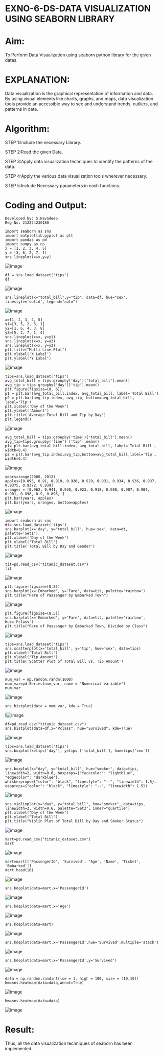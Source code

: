 # EXNO-6-DS-DATA VISUALIZATION USING SEABORN LIBRARY

# Aim:
  To Perform Data Visualization using seaborn python library for the given datas.

# EXPLANATION:
Data visualization is the graphical representation of information and data. By using visual elements like charts, graphs, and maps, data visualization tools provide an accessible way to see and understand trends, outliers, and patterns in data.

# Algorithm:
STEP 1:Include the necessary Library.

STEP 2:Read the given Data.

STEP 3:Apply data visualization techniques to identify the patterns of the data.

STEP 4:Apply the various data visualization tools wherever necessary.

STEP 5:Include Necessary parameters in each functions.

# Coding and Output:
```
Developed by: S.Navadeep
Reg No: 212224230180
```
```
import seaborn as sns
import matplotlib.pyplot as plt
import pandas as pd
import numpy as np
x = [1, 2, 3, 4, 5]
y = [3, 6, 2, 7, 1]
sns.lineplot(x=x,y=y)
```
![image](https://github.com/user-attachments/assets/621af886-2a2a-4e24-864a-744696e6f4ce)

```
df = sns.load_dataset("tips")
df
```
![image](https://github.com/user-attachments/assets/7d3d184c-f9d6-4e43-b32c-746a8aff6fbf)

```
sns.lineplot(x="total_bill",y="tip", data=df, hue="sex", linestyle='solid', legend="auto")
```
![image](https://github.com/user-attachments/assets/b029d2a9-db53-4a0d-a186-980d37785c29)

```
x=[1, 2, 3, 4, 5]
y1=[3, 5, 2, 6, 1]
y2=[1, 6, 4, 3, 8]
y3=[5, 2, 7, 1, 4]
sns.lineplot(x=x, y=y1)
sns.lineplot(x=x, y=y2)
sns.lineplot(x=x, y=y3)
plt.title("Multi-Line Plot")
plt.xlabel('X Label')
plt.ylabel("Y Label")
```
![image](https://github.com/user-attachments/assets/3e058e38-9884-4c88-970a-d75c38d3d071)

```
tips=sns.load_dataset('tips')
avg_total_bill = tips.groupby('day')['total_bill'].mean()
avg_tip = tips.groupby('day')['tip'].mean()
plt.figure(figsize=(8, 6))
p1 = plt.bar(avg_total_bill.index, avg_total_bill, label='Total Bill')
p2 = plt.bar(avg_tip.index, avg_tip, bottom=avg_total_bill, label='Tip')
plt.xlabel('Day of the Week')
plt.ylabel('Amount')
plt.title('Average Total Bill and Tip by Day')
plt.legend()
```

![image](https://github.com/user-attachments/assets/0cd3b8c6-520b-48b7-ab04-fa4bdd765765)


```
avg_total_bill = tips.groupby('time')['total_bill'].mean() 
avg_tip=tips.groupby('time') ['tip'].mean()
p1= plt.bar(avg_total_bill.index, avg_total_bill, label='Total Bill', width=0.4)
p2 = plt.bar(avg_tip.index,avg_tip,bottom=avg_total_bill,label='Tip', width=0.4)
```
![image](https://github.com/user-attachments/assets/11813f54-f02c-4917-977b-875aa60fc186)


```
years=range(2000, 2012)
apples=[0.895, 0.91, 0.919, 0.926, 0.929, 0.931, 0.934, 0.936, 0.937, 0.9375, 0.9372, 0.939] 
oranges = [0.962, 0.941, 0.930, 0.923, 0.918, 0.908, 0.907, 0.904, 0.901, 0.898, 0.9, 0.896, ]
plt.bar(years, apples)
plt.bar(years, oranges, bottom=apples)
```
![image](https://github.com/user-attachments/assets/3d320b44-754f-4fb4-bb3c-199c14d09166)


```
import seaborn as sns
dt= sns.load_dataset('tips')
sns.barplot(x='day', y='total_bill', hue='sex', data=dt, palette='Set1')
plt.xlabel('Day of the Week')
plt.ylabel("Total Bill")
plt.title('Total Bill by Day and Gender')
```
![image](https://github.com/user-attachments/assets/c4c4a8af-b916-496d-bb29-e83f7d5f10ef)


```
tit=pd.read_csv("titanic_dataset.csv")
tit
```
![image](https://github.com/user-attachments/assets/fb45bb8e-3d0e-41b5-ae28-5e466512b22f)

```
plt.figure(figsize=(8,5))
sns.barplot(x='Embarked', y='Fare', data=tit, palette='rainbow') 
plt.title("Fare of Passenger by Embarked Town")
```
![image](https://github.com/user-attachments/assets/ed945819-82d5-441d-b6b3-80458641608e)

```
plt.figure(figsize=(8,5))
sns.barplot(x='Embarked', y='Fare', data=tit, palette='rainbow', hue='Pclass') 
plt.title("Fare of Passenger by Embarked Town, Divided by Class")
```
![image](https://github.com/user-attachments/assets/820c347c-803b-4a89-ba4d-08840b9e6a96)


```
tips=sns.load_dataset('tips')
sns.scatterplot(x='total_bill', y='tip', hue='sex', data=tips)
plt.xlabel('Total Bill')
plt.ylabel("Tip Amount")
plt.title('Scatter Plot of Total Bill vs. Tip Amount')
```
![image](https://github.com/user-attachments/assets/fae01197-4b68-4290-a988-18ea1616bfd0)


```
num_var = np.random.randn(1000)
num_var=pd.Series(num_var, name = "Numerical variable")
num_var
```
![image](https://github.com/user-attachments/assets/12422c20-0994-43df-bdbc-75980e74c8d7)


```
sns.histplot(data = num_var, kde = True)
```
!![image](https://github.com/user-attachments/assets/3d92a17c-fbbc-4b26-84d5-586ecd197931)


```
df=pd.read_csv("titanic_dataset.csv")
sns.histplot(data=df,x="Pclass", hue="Survived", kde=True)
```
![image](https://github.com/user-attachments/assets/9fa4b18a-2446-4b0e-82b1-b9687cdd9c18)


```
tips=sns.load_dataset('tips')
sns.boxplot(x=tips['day'], y=tips ['total_bill'], hue=tips['sex'])
```
![image](https://github.com/user-attachments/assets/bc1f68cc-01b0-4f17-843c-776595f697d4)

```
sns.boxplot(x="day", y="total_bill", hue="smoker", data=tips, linewidth=2, width=0.6, boxprops={"facecolor": "lightblue", "edgecolor": "darkblue"},
whiskerprops={"color": "black", "linestyle": "--", "linewidth": 1.5}, capprops={"color": "black", "linestyle": "--", "linewidth": 1.5})
```
![image](https://github.com/user-attachments/assets/8927dd3e-81cd-4d90-baca-46207b621a24)

```
sns.violinplot(x="day", y="total_bill", hue="smoker", data=tips, linewidth=2, width=0.6, palette="Set3", inner="quartile")
plt.xlabel("Day of the Week")
plt.ylabel("Total Bill")
plt.title("Violin Plot of Total Bill by Day and Smoker Status")
```
![image](https://github.com/user-attachments/assets/fe89a9dd-a4ac-4824-a870-181269b948b0)


```
mart=pd.read_csv("titanic_dataset.csv")
mart
```
![image](https://github.com/user-attachments/assets/9521c1fa-a18d-4e47-86f1-02d6878b8169)

```
mart=mart[['PassengerId', 'Survived', 'Age', 'Name', 'Ticket', 'Embarked']] 
mart.head(10)
```
![image](https://github.com/user-attachments/assets/4335ecbf-ad6b-4bf2-9d29-5ce934d7953d)


```
sns.kdeplot(data=mart,x='PassengerId')
```
![image](https://github.com/user-attachments/assets/67b91084-55af-4b51-b39f-721cf5709d75)


```
sns.kdeplot(data=mart,x='Age')
```
![image](https://github.com/user-attachments/assets/d97b08ed-7051-49b7-845e-d2b43eb7745a)


```
sns.kdeplot(data=mart)
```
![image](https://github.com/user-attachments/assets/78379500-4607-427b-88c4-26670a1b1fd9)


```
sns.kdeplot(data=mart,x='PassengerId',hue='Survived',multiple='stack')
```
![image](https://github.com/user-attachments/assets/67a1faa3-b88b-4fcd-9f84-9ddc61fafbaf)


```
sns.kdeplot(data=mart,x='PassengerId',y='Survived')
```
![image](https://github.com/user-attachments/assets/568c3779-877e-4770-9427-b0a49cde8b3a)


```
data = np.random.randint(low = 1, high = 100, size = (10,10))
hm=sns.heatmap(data=data,annot=True)
```
![image](https://github.com/user-attachments/assets/e1a9639f-388c-49a3-a8fd-28cfb2179287)

```
hm=sns.heatmap(data=data)
```
![image](https://github.com/user-attachments/assets/0d0f9827-34da-48cb-8cde-bd9e69a014d5)


# Result:
Thus, all the data visualization techniques of seaborn has been implemented.
